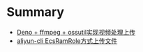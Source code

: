 # Summary

* [Deno + ffmpeg + ossutil实现视频处理上传](deno-mc.md)
* [aliyun-cli EcsRamRole方式上传文件](aliyun-cli.md)

